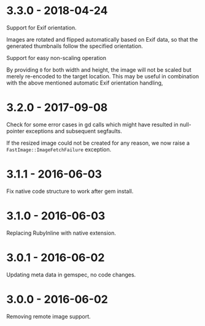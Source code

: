 # 3.3.0 - 2018-04-24

Support for Exif orientation.

Images are rotated and flipped automatically based on Exif data, so that the
generated thumbnails follow the specified orientation.

Support for easy non-scaling operation

By providing `0` for both width and height, the image will not be scaled but
merely re-encoded to the target location. This may be useful in combination with
the above mentioned automatic Exif orientation handling,

# 3.2.0 - 2017-09-08

Check for some error cases in gd calls which might have resulted in null-pointer exceptions and subsequent segfaults.

If the resized image could not be created for any reason, we now raise a `FastImage::ImageFetchFailure` exception.

# 3.1.1 - 2016-06-03

Fix native code structure to work after gem install.

# 3.1.0 - 2016-06-03

Replacing RubyInline with native extension.

# 3.0.1 - 2016-06-02

Updating meta data in gemspec, no code changes.

# 3.0.0 - 2016-06-02

Removing remote image support.
